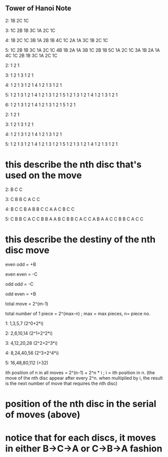 ## Tower of Hanoi Note

2: 1B 2C 1C

3: 1C 2B 1B 3C 1A 2C 1C

4: 1B 2C 1C 3B 1A 2B 1B 4C 1C 2A 1A 3C 1B 2C 1C

5: 1C 2B 1B 3C 1A 2C 1C 4B 1B 2A 1A 3B 1C 2B 1B 5C 1A 2C 1C 3A 1B 2A 1A 4C 1C 2B 1B 3C 1A 2C 1C

2: 1  2  1

3: 1  2  1  3  1  2  1

4: 1  2  1  3  1  2  1  4  1  2  1  3  1  2  1

5: 1  2  1  3  1  2  1  4  1  2  1  3  1  2  1  5  1  2  1  3  1  2  1  4  1  2  1  3  1  2  1

6: 1 2 1 3 1 2 1 4 1 2 1 3 1 2 1 5 1 2 1 

2: 1 2 1

3: 1 2 1 3 1 2 1

4: 1 2 1 3 1 2 1 4 1 2 1 3 1 2 1

5: 1 2 1 3 1 2 1 4 1 2 1 3 1 2 1 5 1 2 1 3 1 2 1 4 1 2 1 3 1 2 1
# this describe the nth disc that's used on the move

2: B C C

3: C B B C A C C

4: B C C B A B B C C A A C B C C

5: C B B C A C C B B A A B C B B C A C C A B A A C C B B C A C C
# this describe the destiny of the nth disc move

even odd = +B

even even = -C

odd odd = -C

odd even = +B

total move = 2^(m-1)

total number of 1 piece = 2^(max-n) ; max = max pieces, n= piece no.

1: 1,3,5,7  (2^0+2*i)

2: 2,6,10,14 (2^1+2^2*i)

3: 4,12,20,28 (2^2+2^3*i)

4: 8,24,40,56 (2^3+2^4*i)

5: 16,48,80,112 (+32)

ith position of n in all moves = 2^(n-1) + 2^n * i  ; i = ith position in n. 
(the move of the nth disc appear after every 2^n. when multiplied by i, the result is the next number of move that requires the nth disc)

# position of the nth disc in the serial of moves (above)
# notice that for each discs, it moves in either B->C->A or C->B->A fashion
